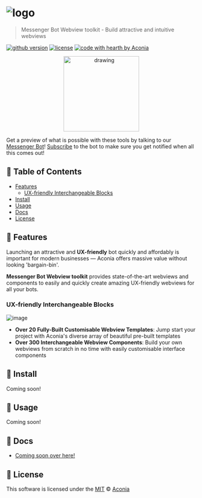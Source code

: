 # ![logo](https://raw.githubusercontent.com/aconia-co/messenger-bot-webview-toolkit/master/img-res/launching_soon.png)
> Messenger Bot Webview toolkit - Build attractive and intuitive webviews

[![github version](https://img.shields.io/github/release/aconia-co/messenger-bot-webview-toolkit.svg)](https://github.com/aconia-co/messenger-bot-webview-toolkit/releases/latest) [![license](https://img.shields.io/github/license/aconia-co/messenger-bot-webview-toolkit.svg)](https://github.com/aconia-co/messenger-bot-webview-toolkit/blob/master/LICENSE) [![code with hearth by Aconia](https://img.shields.io/badge/%3C%2F%3E%20with%20%E2%99%A5%20by-Aconia-4665DF.svg)](https://github.com/aconia-co)

<p align="center">
    <img src="https://raw.githubusercontent.com/aconia-co/messenger-bot-webview-toolkit/master/img-res/wv_bot_logo.png" alt="drawing" width="200"/>
</p>

Get a preview of what is possible with these tools by talking to our [Messenger Bot](https://m.me/182669095724748)!
[Subscribe](https://m.me/182669095724748?ref=subscribe) to the bot to make sure you get notified when all this comes out!


## 🚩 Table of Contents
- [Features](#-features)
    - [UX-friendly Interchangeable Blocks](#ux-friendly-interchangeable-blocks)
- [Install](#-install)
- [Usage](#-usage)
- [Docs](#-docs)
- [License](#-license)

## 🎨 Features
Launching an attractive and **UX-friendly** bot quickly and affordably is important for modern businesses — Aconia offers massive value without looking 'bargain-bin'.

**Messenger Bot Webview toolkit** provides state-of-the-art webviews and components to easily and quickly create amazing UX-friendly webviews for all your bots.

### UX-friendly Interchangeable Blocks
![image](https://raw.githubusercontent.com/aconia-co/messenger-bot-webview-toolkit/master/img-res/FB_wv_page%20cover.png)
* **Over 20 Fully-Built Customisable Webview Templates**: Jump start your project with Aconia's diverse array of beautiful pre-built templates
* **Over 300 Interchangeable Webview Components**: Build your own webviews from scratch in no time with easily customisable interface components

## 💾 Install

Coming soon!

## 🔨 Usage
Coming soon!

## 📙 Docs
* [Coming soon over here!](https://aconia.co/messenger-bot-webview-toolkit)

## 📜 License
This software is licensed under the [MIT](https://github.com/aconia-co/messenger-bot-webview-toolkit/blob/master/LICENSE) © [Aconia](https://github.com/aconia-co)

